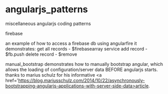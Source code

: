 # angularjs_patterns
miscellaneous angularjs coding patterns

firebase

an example of how to access a firebase db using angularfire 
  it demonstrates:
    get all records - $firebasearray service
    add record - $fb.push
    delete record - $remove

manual_bootstrap
  demonstrates how to manually bootstrap angular, which allows the loading of configuration/server data BEFORE angularjs starts.
  thanks to marius schulz for his informative <a href='https://blog.mariusschulz.com/2014/10/22/asynchronously-bootstrapping-angularjs-applications-with-server-side-data>article</a>. 
